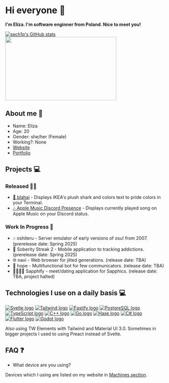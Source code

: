 # Hi everyone 👋

**I'm Eliza. I'm software enginner from Poland. Nice to meet you!**

[![sech1p's GitHub stats](https://github-readme-stats.vercel.app/api?username=sech1p)](https://github.com/anuraghazra/github-readme-stats)
<img src="https://disi-api.bennynguyen.dev/largecard/670366060872073276?&bg1=D42CCB&bg2=9C20C9&activity=true&mood=true&pronouns=she%2Fher&wantBannerImage=true" width="350" height="200">

## About me 👤
* Name: Eliza
* Age: 20
* Gender: she/her (Female)
* Working?: None
* [Website](https://sech1p.ovh)
* [Portfolio](https://sech1p.art)

## Projects 💻

### Released 👩‍💻

* [🦈 blahaj](https://github.com/sech1p/blahaj) - Displays IKEA's plush shark and colors text to pride colors in your Terminal.
* [🎶 Apple Music Discord Presence](https://github.com/sech1p/AppleMusic_Discord_RPC) - Displays currently played song on Apple Music on your Discord status.
  
### Work In Progress 📝

* 🎶 oshiteru - Server emulator of early versions of osu! from 2007. (prerelease date: Spring 2025)
* 💊 Soberity Streak 2 - Mobile application to tracking addictions. (prerelease date: Spring 2025)
* 🌐 navi - Web browser for jilted generations. (release date: TBA)
* 🤖 hope - Multifunctional bot for few communicators. (release date: TBA)
* 🏳️‍🌈🏳️‍⚧️ Sapphify - meet/dating application for Sapphics. (release date: TBA, project halted)

## Technologies I use on a daily basis 💻
[![Svelte logo](https://readme-components.vercel.app/api?component=logo&logo=svelte)](https://github.com/harish-sethuraman/readme-components)
[![Tailwind logo](https://readme-components.vercel.app/api?component=logo&logo=tailwindcss)](https://github.com/harish-sethuraman/readme-components)
[![Fastify logo](https://readme-components.vercel.app/api?component=logo&logo=fastify)](https://github.com/harish-sethuraman/readme-components)
[![PostgreSQL logo](https://readme-components.vercel.app/api?component=logo&logo=postgresql)](https://github.com/harish-sethuraman/readme-components)
[![TypeScript logo](https://readme-components.vercel.app/api?component=logo&logo=typescript)](https://github.com/harish-sethuraman/readme-components)
[![C++ logo](https://readme-components.vercel.app/api?component=logo&logo=cplusplus)](https://github.com/harish-sethuraman/readme-components)
[![Go logo](https://readme-components.vercel.app/api?component=logo&logo=go)](https://github.com/harish-sethuraman/readme-components)
[![Haxe logo](https://readme-components.vercel.app/api?component=logo&logo=haxe)](https://github.com/harish-sethuraman/readme-components)
[![C# logo](https://readme-components.vercel.app/api?component=logo&logo=csharp)](https://github.com/harish-sethuraman/readme-components)
[![Flutter logo](https://readme-components.vercel.app/api?component=logo&logo=flutter)](https://github.com/harish-sethuraman/readme-components)
[![Godot logo](https://readme-components.vercel.app/api?component=logo&logo=godotengine)](https://github.com/harish-sethuraman/readme-components)

Also using TW Elements with Tailwind and Material UI 3.0. Sometimes in bigger projects I used to using Preact instead of Svelte.

## FAQ ❓

- What device are you using?

Devices which I using are listed on my website in [Machines section](http://sech1p.ovh/machines.php).
